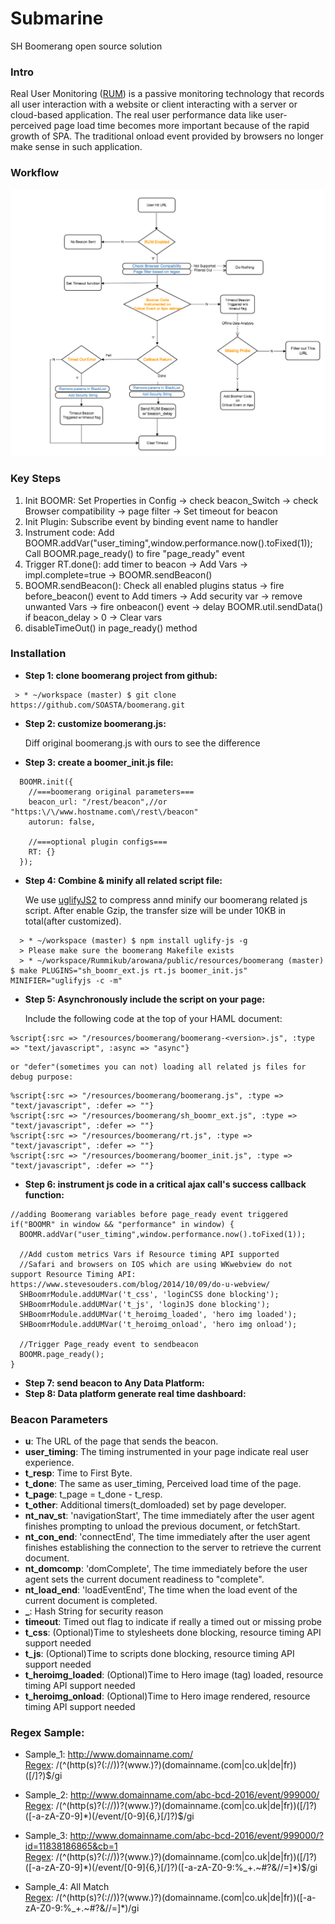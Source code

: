 # Submarine
SH Boomerang open source solution

### Intro
Real User Monitoring ([RUM]) is a passive monitoring technology that records all user interaction with a website or client interacting with a server or cloud-based application. The real user performance data like user-perceived page load time becomes more important because of the rapid growth of SPA. The traditional onload event provided by browsers no longer make sense in such application.

### Workflow
   ![Workflow](rum_workflow.png)  

### Key Steps
1. Init BOOMR: Set Properties in Config -> check beacon_Switch -> check Browser compatibility -> page filter -> Set timeout for beacon
2. Init Plugin: Subscribe event by binding event name to handler
3. Instrument code:
    Add BOOMR.addVar("user_timing",window.performance.now().toFixed(1));
    Call BOOMR.page_ready() to fire "page_ready" event
4. Trigger RT.done(): add timer to beacon -> Add Vars -> impl.complete=true -> BOOMR.sendBeacon()
5. BOOMR.sendBeacon(): Check all enabled plugins status ->  fire before_beacon() event to Add timers -> Add security var -> remove unwanted Vars -> fire onbeacon() event -> delay BOOMR.util.sendData() if beacon_delay > 0 -> Clear vars
6. disableTimeOut() in page_ready() method

### Installation

*  **Step 1: clone boomerang project from github:**

```
 > * ~/workspace (master) $ git clone https://github.com/SOASTA/boomerang.git  
```
*  **Step 2: customize boomerang.js:**

    Diff original boomerang.js with ours to see the difference
*  **Step 3: create a boomer_init.js file:**

```
  BOOMR.init({
    //===boomerang original parameters===
    beacon_url: "/rest/beacon",//or "https:\/\/www.hostname.com\/rest\/beacon"
    autorun: false,

    //===optional plugin configs===
    RT: {}
  });
```
*  **Step 4: Combine & minify all related script file:**

    We use [uglifyJS2] to compress annd minify our boomerang related js script. After enable Gzip, the transfer size will be under 10KB in total(after customized).
```
  > * ~/workspace (master) $ npm install uglify-js -g  
  > Please make sure the boomerang Makefile exists
  > * ~/workspace/Rummikub/arowana/public/resources/boomerang (master) $ make PLUGINS="sh_boomr_ext.js rt.js boomer_init.js" MINIFIER="uglifyjs -c -m"
```
*  **Step 5: Asynchronously include the script on your page:**

    Include the following code at the top of your HAML document:
```
%script{:src => "/resources/boomerang/boomerang-<version>.js", :type => "text/javascript", :async => "async"}
```
    or "defer"(sometimes you can not) loading all related js files for debug purpose:  
```
%script{:src => "/resources/boomerang/boomerang.js", :type => "text/javascript", :defer => ""}
%script{:src => "/resources/boomerang/sh_boomr_ext.js", :type => "text/javascript", :defer => ""}
%script{:src => "/resources/boomerang/rt.js", :type => "text/javascript", :defer => ""}
%script{:src => "/resources/boomerang/boomer_init.js", :type => "text/javascript", :defer => ""}
```

*  **Step 6: instrument js code in a critical ajax call's success callback function:**

```
//adding Boomerang variables before page_ready event triggered
if("BOOMR" in window && "performance" in window) {
  BOOMR.addVar("user_timing",window.performance.now().toFixed(1));

  //Add custom metrics Vars if Resource timing API supported
  //Safari and browsers on IOS which are using WKwebview do not support Resource Timing API: https://www.stevesouders.com/blog/2014/10/09/do-u-webview/  
  SHBoomrModule.addUMVar('t_css', 'loginCSS done blocking');  
  SHBoomrModule.addUMVar('t_js', 'loginJS done blocking');  
  SHBoomrModule.addUMVar('t_heroimg_loaded', 'hero img loaded');  
  SHBoomrModule.addUMVar('t_heroimg_onload', 'hero img onload');  

  //Trigger Page_ready event to sendbeacon
  BOOMR.page_ready();
}  
```
*  **Step 7: send beacon to Any Data Platform:**
*  **Step 8: Data platform generate real time dashboard:**  

### Beacon Parameters
* **u**:  The URL of the page that sends the beacon.
* **user_timing**:  The timing instrumented in your page indicate real user experience.
* **t_resp**: Time to First Byte.
* **t_done**: The same as user_timing, Perceived load time of the page.
* **t_page**: t_page = t_done - t_resp.  
* **t_other**: Additional timers(t_domloaded) set by page developer.
* **nt_nav_st**: 'navigationStart', The time immediately after the user agent finishes prompting to unload the previous document, or fetchStart.
* **nt_con_end**: 'connectEnd', The time immediately after the user agent finishes establishing the connection to the server to retrieve the current document.
* **nt_domcomp**: 'domComplete', The time immediately before the user agent sets the current document readiness to "complete".
* **nt_load_end**: 'loadEventEnd', The time when the load event of the current document is completed.
* **_**: Hash String for security reason
* **timeout**: Timed out flag to indicate if really a timed out or missing probe  
* **t_css**: (Optional)Time to stylesheets done blocking, resource timing API support needed  
* **t_js**: (Optional)Time to scripts done blocking, resource timing API support needed  
* **t_heroimg_loaded**: (Optional)Time to Hero image (tag) loaded, resource timing API support needed  
* **t_heroimg_onload**: (Optional)Time to Hero image rendered, resource timing API support needed  

### Regex Sample:  
* Sample_1: http://www.domainname.com/  
[Regex](https://regex101.com/): /(^(http(s)?(:\/\/))?(www\.)?)(domainname.(com|co.uk|de|fr))([\/]?)$/gi

* Sample_2: http://www.domainname.com/abc-bcd-2016/event/999000/  
[Regex](https://regex101.com/): /(^(http(s)?(:\/\/))?(www\.)?)(domainname.(com|co.uk|de|fr))([\/]?)([-a-zA-Z0-9]\*)(\/event\/[0-9]{6,}[\/]?)$/gi

* Sample_3: http://www.domainname.com/abc-bcd-2016/event/999000/?id=11838186865&cb=1  
[Regex](https://regex101.com/): /(^(http(s)?(:\/\/))?(www\.)?)(domainname.(com|co.uk|de|fr))([\/]?)([-a-zA-Z0-9]\*)(\/event\/[0-9]{6,}[\/]?)([-a-zA-Z0-9:%\_\+.~#?&//=]\*)$/gi

* Sample_4: All Match  
[Regex](https://regex101.com/): /(^(http(s)?(:\/\/))?(www\.)?)(domainname.(com|co.uk|de|fr))([-a-zA-Z0-9:%\_\+.~#?&//=]\*)/gi

[Boomerang.js]: https://github.com/SOASTA/boomerang/blob/master/boomerang.js
[plugins]: https://github.com/SOASTA/boomerang/tree/master/plugins
[uglifyJS2]: https://github.com/mishoo/UglifyJS2
[Custom metrics]: https://speedcurve.com/blog/user-timing-and-custom-metrics/
[RUM]: https://en.wikipedia.org/wiki/Real_user_monitoring
